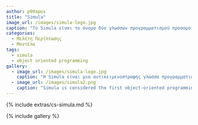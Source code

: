 ```yaml
---
author: p09apos
title: "Simula"
image_url: /images/simula-logo.jpg
caption: "Το Simula είναι το όνομα δύο γλωσσών προγραμματισμού προσομοίωσης, Simula I και Simula 67, που αναπτύχθηκαν τη δεκαετία του 1960 στο Νορβηγικό Υπολογιστικό Κέντρο στο Όσλο, από τους Ole-Johan Dahl και Kristen Nygaard."
categories:
  - Μελέτη Περίπτωσης
  - Μοντέλα
tags:
  - simula
  - object oriented programming
gallery:
  - image_url: /images/simula-logo.jpg
    caption: "Η Simula είναι μια αντικειμενοστραφής γλώσσα προγραμματισμού που σχεδιάστηκε στο Κέντρο Υπολογιστών της Νορβηγίας, στο Όσλο, στα μέσα της δεκαετίας του 1960, από τον Ole-Johan Dahl, τον Bjørn Myhrhaug, και τον Kristen Nygaard"
  - image_url: /images/simula2.png
    caption: "Simula is considered the first object-oriented programming language. As its name suggests, the first Simula version by 1962 was designed for doing simulations; Simula 67 though was designed to be a general-purpose programming language[3] and provided the framework for many of the features of object-oriented languages today."
---
```


{% include extras/cs-simula.md %}

{% include gallery %}
